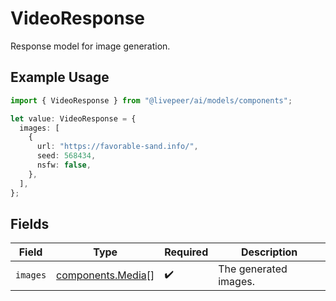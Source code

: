 # VideoResponse

Response model for image generation.

## Example Usage

```typescript
import { VideoResponse } from "@livepeer/ai/models/components";

let value: VideoResponse = {
  images: [
    {
      url: "https://favorable-sand.info/",
      seed: 568434,
      nsfw: false,
    },
  ],
};
```

## Fields

| Field                                                  | Type                                                   | Required                                               | Description                                            |
| ------------------------------------------------------ | ------------------------------------------------------ | ------------------------------------------------------ | ------------------------------------------------------ |
| `images`                                               | [components.Media](../../models/components/media.md)[] | :heavy_check_mark:                                     | The generated images.                                  |